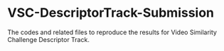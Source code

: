 # VSC-DescriptorTrack-Submission
The codes and related files to reproduce the results for Video Similarity Challenge Descriptor Track.
